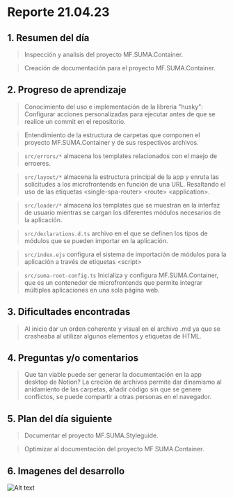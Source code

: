 # Reporte 21.04.23

## 1. Resumen del día

> Inspección y analisis del proyecto MF.SUMA.Container.

> Creación de documentación para el proyecto MF.SUMA.Container.

## 2. Progreso de aprendizaje

> Conocimiento del uso e implementación de la libreria "husky": Configurar acciones personalizadas para ejecutar antes de que se realice un commit en el repositorio.

> Entendimiento de la estructura de carpetas que componen el proyecto MF.SUMA.Container y de sus respectivos archivos.

> `src/errors/*` almacena los templates relacionados con el maejo de erroeres.

> `src/layout/*` almacena la estructura principal de la app y enruta las solicitudes a los microfrontends en función de una URL. Resaltando el uso de las etiquetas \<single-spa-router> \<route> \<application>.

> `src/loader/*` almacena los templates que se muestran en la interfaz de usuario mientras se cargan los diferentes módulos necesarios de la aplicación.

> `src/declarations.d.ts` archivo en el que se definen los tipos de módulos que se pueden importar en la aplicación.

> `src/index.ejs` configura el sistema de importación de módulos para la aplicación a través de etiquetas \<script>

> `src/suma-root-config.ts` Inicializa y configura MF.SUMA.Container, que es un contenedor de microfrontends que permite integrar múltiples aplicaciones en una sola página web.

## 3. Dificultades encontradas

> Al inicio dar un orden coherente y visual en el archivo .md ya que se crasheaba al utilizar algunos elementos y etiquetas de HTML.

## 4. Preguntas y/o comentarios

> Que tan viable puede ser generar la documentación en la app desktop de Notion? La creción de archivos permite dar dinamismo al anidamiento de las carpetas, añadir código sin que se genere conflictos, se puede compartir a otras personas en el navegador.

## 5. Plan del día siguiente

> Documentar el proyecto MF.SUMA.Styleguide.

> Optimizar al documentación del proyecto MF.SUMA.Container.

## 6. Imagenes del desarrollo

![Alt text](./img/mf-container-doc.png "Optional title")
